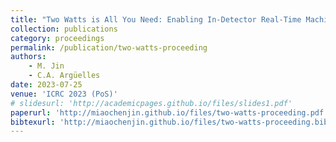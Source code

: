 ```yaml
---
title: "Two Watts is All You Need: Enabling In-Detector Real-Time Machine Learning for Neutrino Telescopes Via Edge Computing"
collection: publications
category: proceedings
permalink: /publication/two-watts-proceeding
authors:
    - M. Jin
    - C.A. Argüelles
date: 2023-07-25
venue: 'ICRC 2023 (PoS)'
# slidesurl: 'http://academicpages.github.io/files/slides1.pdf'
paperurl: 'http://miaochenjin.github.io/files/two-watts-proceeding.pdf'
bibtexurl: 'http://miaochenjin.github.io/files/two-watts-proceeding.bib'
---
```

